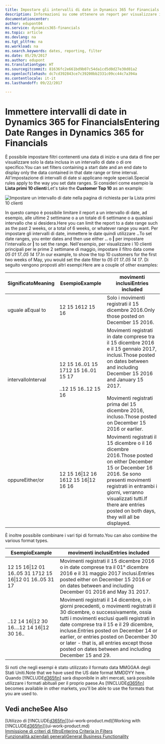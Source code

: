 ```yaml
---
title: Impostare gli intervalli di date in Dynamics 365 for Financials | Documenti Microsoft
description: Informazioni su come ottenere un report per visualizzare i dati relativi a periodi di tempo specifici utilizzando gli intervalli di date in Dynamics 365 for Financials.
documentationcenter: 
author: edupont04
ms.service: dynamics365-financials
ms.topic: article
ms.devlang: na
ms.tgt_pltfrm: na
ms.workload: na
ms.search.keywords: dates, reporting, filter
ms.date: 05/29/2017
ms.author: edupont
ms.translationtype: HT
ms.sourcegitcommit: 81636fc2e661bd9b07c54da1cd5d0d27e30d01a2
ms.openlocfilehash: dc7cd392843ce7c39200bb2331c09cc44c7a394a
ms.contentlocale: it-it
ms.lasthandoff: 09/22/2017

---
```

# <a name="entering-date-ranges-in-dynamics-365-for-financials"></a><span data-ttu-id="0ad3a-103">Immettere intervalli di date in Dynamics 365 for Financials</span><span class="sxs-lookup"><span data-stu-id="0ad3a-103">Entering Date Ranges in Dynamics 365 for Financials</span></span>
<span data-ttu-id="0ad3a-104">È possibile impostare filtri contenenti una data di inizio e una data di fine per visualizzare solo la data inclusa in un intervallo di date o di ore specifico.</span><span class="sxs-lookup"><span data-stu-id="0ad3a-104">You can set filters containing a start date and an end date to display only the data contained in that date range or time interval.</span></span> <span data-ttu-id="0ad3a-105">All'impostazione di intervalli di date si applicano regole speciali.</span><span class="sxs-lookup"><span data-stu-id="0ad3a-105">Special rules apply to the way you set date ranges.</span></span> <span data-ttu-id="0ad3a-106">Si consideri come esempio la **Lista primi 10 clienti**:</span><span class="sxs-lookup"><span data-stu-id="0ad3a-106">Let's take the **Customer Top 10** as an example:</span></span>

![Impostare un intervallo di date nella pagina di richiesta per la Lista primi 10 clienti](./media/ui-enter-date-ranges/customer-top10-list.png)

<span data-ttu-id="0ad3a-108">In questo campo è possibile limitare il report a un intervallo di date, ad esempio, alle ultime 2 settimane o a un totale di 6 settimane o a qualsiasi intervallo che si desidera.</span><span class="sxs-lookup"><span data-stu-id="0ad3a-108">Here you can limit the report to a date range such as the past 2 weeks, or a total of 6 weeks, or whatever range you want.</span></span> <span data-ttu-id="0ad3a-109">Per impostare gli intervalli di date, immettere le date quindi utilizzare **..**</span><span class="sxs-lookup"><span data-stu-id="0ad3a-109">To set date ranges, you enter dates and then use either **..**</span></span> <span data-ttu-id="0ad3a-110">o **|** per impostare l'intervallo.</span><span class="sxs-lookup"><span data-stu-id="0ad3a-110">or **|** to set the range.</span></span> <span data-ttu-id="0ad3a-111">Nell'esempio, per visualizzare i 10 clienti principali per le prime 2 settimane di maggio, impostare il filtro data come *05 01 17..05 14 17*.</span><span class="sxs-lookup"><span data-stu-id="0ad3a-111">In our example, to show the top 10 customers for the first two weeks of May, you would set the date filter to *05 01 17..05 14 17*.</span></span>
<span data-ttu-id="0ad3a-112">Di seguito vengono proposti altri esempi:</span><span class="sxs-lookup"><span data-stu-id="0ad3a-112">Here are a couple of other examples:</span></span>

| <span data-ttu-id="0ad3a-113">Significato</span><span class="sxs-lookup"><span data-stu-id="0ad3a-113">Meaning</span></span> | <span data-ttu-id="0ad3a-114">Esempio</span><span class="sxs-lookup"><span data-stu-id="0ad3a-114">Example</span></span> | <span data-ttu-id="0ad3a-115">movimenti inclusi</span><span class="sxs-lookup"><span data-stu-id="0ad3a-115">Entries included</span></span> |
|---|---|---|
|<span data-ttu-id="0ad3a-116">uguale a</span><span class="sxs-lookup"><span data-stu-id="0ad3a-116">Equal to</span></span>| <span data-ttu-id="0ad3a-117">12 15 16</span><span class="sxs-lookup"><span data-stu-id="0ad3a-117">12 15 16</span></span> |<span data-ttu-id="0ad3a-118">Solo i movimenti registrati il 15 dicembre 2016.</span><span class="sxs-lookup"><span data-stu-id="0ad3a-118">Only those posted on December 15 2016.</span></span>|
|<span data-ttu-id="0ad3a-119">intervallo</span><span class="sxs-lookup"><span data-stu-id="0ad3a-119">Interval</span></span>| <span data-ttu-id="0ad3a-120">12 15 16..01 15 17</span><span class="sxs-lookup"><span data-stu-id="0ad3a-120">12 15 16..01 15 17</span></span><br /><br /><span data-ttu-id="0ad3a-121">..12 15 16</span><span class="sxs-lookup"><span data-stu-id="0ad3a-121">..12 15 16</span></span>|<span data-ttu-id="0ad3a-122">Movimenti registrati in date comprese tra il 15 dicembre 2016 e il 15 gennaio 2017, inclusi.</span><span class="sxs-lookup"><span data-stu-id="0ad3a-122">Those posted on dates between and including December 15 2016 and January 15 2017.</span></span><br /><br /><span data-ttu-id="0ad3a-123">Movimenti registrati prima del 15 dicembre 2016, incluso.</span><span class="sxs-lookup"><span data-stu-id="0ad3a-123">Those posted on December 15 2016 or earlier.</span></span>|
|<span data-ttu-id="0ad3a-124">oppure</span><span class="sxs-lookup"><span data-stu-id="0ad3a-124">Either/or</span></span>|<span data-ttu-id="0ad3a-125">12 15 16&#124;12 16 16</span><span class="sxs-lookup"><span data-stu-id="0ad3a-125">12 15 16&#124;12 16 16</span></span>|<span data-ttu-id="0ad3a-126">Movimenti registrati il 15 dicembre o il 16 dicembre 2016.</span><span class="sxs-lookup"><span data-stu-id="0ad3a-126">Those posted on either December 15 or December 16 2016.</span></span> <span data-ttu-id="0ad3a-127">Se sono presenti movimenti registrati in entrambi i giorni, verranno visualizzati tutti.</span><span class="sxs-lookup"><span data-stu-id="0ad3a-127">If there are entries posted on both days, they will all be displayed.</span></span>|

<span data-ttu-id="0ad3a-128">È inoltre possibile combinare i vari tipi di formato.</span><span class="sxs-lookup"><span data-stu-id="0ad3a-128">You can also combine the various format types.</span></span>

| <span data-ttu-id="0ad3a-129">Esempio</span><span class="sxs-lookup"><span data-stu-id="0ad3a-129">Example</span></span> | <span data-ttu-id="0ad3a-130">movimenti inclusi</span><span class="sxs-lookup"><span data-stu-id="0ad3a-130">Entries included</span></span> |
|---|---|
|<span data-ttu-id="0ad3a-131">12 15 16&#124;12 01 16..05 31 17</span><span class="sxs-lookup"><span data-stu-id="0ad3a-131">12 15 16&#124;12 01 16..05 31 17</span></span> | <span data-ttu-id="0ad3a-132">Movimenti registrati il 15 dicembre 2016 o in date comprese tra il 01° dicembre 2016 e il 31 maggio 2017 inclusi.</span><span class="sxs-lookup"><span data-stu-id="0ad3a-132">Entries posted either on December 15 2016 or on dates between and including December 01 2016 and May 31 2017.</span></span> |
|<span data-ttu-id="0ad3a-133">..12 14 16&#124;12 30 16..</span><span class="sxs-lookup"><span data-stu-id="0ad3a-133">..12 14 16&#124;12 30 16..</span></span> | <span data-ttu-id="0ad3a-134">Movimenti registrati il 14 dicembre, o in giorni precedenti, o movimenti registrati il 30 dicembre, o successivamente, ossia tutti i movimenti esclusi quelli registrati in date comprese tra il 15 e il 29 dicembre, incluse.</span><span class="sxs-lookup"><span data-stu-id="0ad3a-134">Entries posted on December 14 or earlier, or entries posted on December 30 or later - that is, all entries except those posted on dates between and including December 15 and 29.</span></span> |

<span data-ttu-id="0ad3a-135">Si noti che negli esempi è stato utilizzato il formato data MMGGAA degli Stati Uniti.</span><span class="sxs-lookup"><span data-stu-id="0ad3a-135">Note that we have used the US date format MMDDYY here.</span></span> <span data-ttu-id="0ad3a-136">Quando [!INCLUDE[d365fin](includes/d365fin_md.md)] sarà disponibile in altri mercati, sarà possibile utilizzare i formati abituali per il proprio paese.</span><span class="sxs-lookup"><span data-stu-id="0ad3a-136">As [!INCLUDE[d365fin](includes/d365fin_md.md)] becomes available in other markets, you'll be able to use the formats that you are used to.</span></span>

## <a name="see-also"></a><span data-ttu-id="0ad3a-137">Vedi anche</span><span class="sxs-lookup"><span data-stu-id="0ad3a-137">See Also</span></span>
<span data-ttu-id="0ad3a-138">[Utilizzo di [!INCLUDE[d365fin](includes/d365fin_long_md.md)]](ui-work-product.md)</span><span class="sxs-lookup"><span data-stu-id="0ad3a-138">[Working with [!INCLUDE[d365fin](includes/d365fin_long_md.md)]](ui-work-product.md)</span></span>  
[<span data-ttu-id="0ad3a-139">Immissione di criteri di filtro</span><span class="sxs-lookup"><span data-stu-id="0ad3a-139">Entering Criteria in Filters </span></span>](ui-enter-criteria-filters.md)  
[<span data-ttu-id="0ad3a-140">Funzionalità aziendali generali</span><span class="sxs-lookup"><span data-stu-id="0ad3a-140">General Business Functionality</span></span>](ui-across-business-areas.md)

